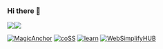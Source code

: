 
### Hi there 👋

<!--
**magictomagic/magictomagic** is a ✨ _special_ ✨ repository because its `README.md` (this file) appears on your GitHub profile.

Here are some ideas to get you started:

- 🔭 I’m currently working on ...
- 🌱 I’m currently learning ...
- 👯 I’m looking to collaborate on ...
- 🤔 I’m looking for help with ...
- 💬 Ask me about ...
- 📫 How to reach me: ...
- 😄 Pronouns: ...
- ⚡ Fun fact: ...
-->

<div style="display:flex;">
<img src="https://github-readme-stats.vercel.app/api?username=magictomagic&theme=highcontrast&show_icons=true&count_private=true">
<img src="https://github-readme-stats.vercel.app/api/top-langs/?username=magictomagic&layout=compact&hide=html,TeX&langs_count=10">
</div>


[![MagicAnchor](https://github-readme-stats.vercel.app/api/pin/?username=magictomagic&repo=MagicAnchor&show_owner=true)](https://github.com/magictomagic/MagicAnchor)
[![coSS](https://github-readme-stats.vercel.app/api/pin/?username=magictomagic&repo=coSS&show_owner=true)](https://github.com/magictomagic/coSS)
[![learn](https://github-readme-stats.vercel.app/api/pin/?username=magictomagic&repo=learn&show_owner=true)](https://github.com/magictomagic/learn)
[![WebSimplifyHUB](https://github-readme-stats.vercel.app/api/pin/?username=magictomagic&repo=WebSimplifyHUB&show_owner=true)](https://github.com/magictomagic/WebSimplifyHUB)


